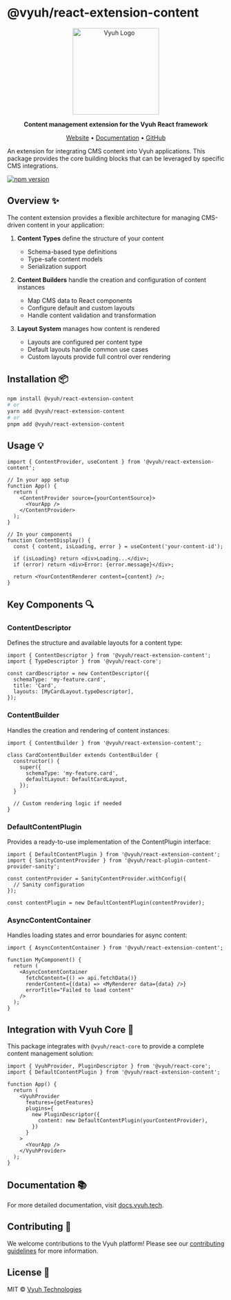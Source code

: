 # @vyuh/react-extension-content

<p align="center">
  <img src="https://github.com/vyuh-tech.png" alt="Vyuh Logo" width="200" />
</p>

<p align="center">
  <strong>Content management extension for the Vyuh React framework</strong>
</p>

<p align="center">
  <a href="https://vyuh.tech">Website</a> •
  <a href="https://docs.vyuh.tech">Documentation</a> •
  <a href="https://github.com/vyuh-tech/vyuh">GitHub</a>
</p>

An extension for integrating CMS content into Vyuh applications. This package
provides the core building blocks that can be leveraged by specific CMS
integrations.

[![npm version](https://img.shields.io/npm/v/@vyuh/react-extension-content.svg?style=for-the-badge)](https://www.npmjs.com/package/@vyuh/react-extension-content)

## Overview ✨

The content extension provides a flexible architecture for managing CMS-driven
content in your application:

1. **Content Types** define the structure of your content

   - Schema-based type definitions
   - Type-safe content models
   - Serialization support

2. **Content Builders**️ handle the creation and configuration of content
   instances

   - Map CMS data to React components
   - Configure default and custom layouts
   - Handle content validation and transformation

3. **Layout System** manages how content is rendered
   - Layouts are configured per content type
   - Default layouts handle common use cases
   - Custom layouts provide full control over rendering

## Installation 📦

```bash
npm install @vyuh/react-extension-content
# or
yarn add @vyuh/react-extension-content
# or
pnpm add @vyuh/react-extension-content
```

## Usage 💡

```tsx
import { ContentProvider, useContent } from '@vyuh/react-extension-content';

// In your app setup
function App() {
  return (
    <ContentProvider source={yourContentSource}>
      <YourApp />
    </ContentProvider>
  );
}

// In your components
function ContentDisplay() {
  const { content, isLoading, error } = useContent('your-content-id');

  if (isLoading) return <div>Loading...</div>;
  if (error) return <div>Error: {error.message}</div>;

  return <YourContentRenderer content={content} />;
}
```

## Key Components 🔍

### ContentDescriptor

Defines the structure and available layouts for a content type:

```tsx
import { ContentDescriptor } from '@vyuh/react-extension-content';
import { TypeDescriptor } from '@vyuh/react-core';

const cardDescriptor = new ContentDescriptor({
  schemaType: 'my-feature.card',
  title: 'Card',
  layouts: [MyCardLayout.typeDescriptor],
});
```

### ContentBuilder

Handles the creation and rendering of content instances:

```tsx
import { ContentBuilder } from '@vyuh/react-extension-content';

class CardContentBuilder extends ContentBuilder {
  constructor() {
    super({
      schemaType: 'my-feature.card',
      defaultLayout: DefaultCardLayout,
    });
  }

  // Custom rendering logic if needed
}
```

### DefaultContentPlugin

Provides a ready-to-use implementation of the ContentPlugin interface:

```tsx
import { DefaultContentPlugin } from '@vyuh/react-extension-content';
import { SanityContentProvider } from '@vyuh/react-plugin-content-provider-sanity';

const contentProvider = SanityContentProvider.withConfig({
  // Sanity configuration
});

const contentPlugin = new DefaultContentPlugin(contentProvider);
```

### AsyncContentContainer

Handles loading states and error boundaries for async content:

```tsx
import { AsyncContentContainer } from '@vyuh/react-extension-content';

function MyComponent() {
  return (
    <AsyncContentContainer
      fetchContent={() => api.fetchData()}
      renderContent={(data) => <MyRenderer data={data} />}
      errorTitle="Failed to load content"
    />
  );
}
```

## Integration with Vyuh Core 🔗

This package integrates with `@vyuh/react-core` to provide a complete content
management solution:

```tsx
import { VyuhProvider, PluginDescriptor } from '@vyuh/react-core';
import { DefaultContentPlugin } from '@vyuh/react-extension-content';

function App() {
  return (
    <VyuhProvider
      features={getFeatures}
      plugins={
        new PluginDescriptor({
          content: new DefaultContentPlugin(yourContentProvider),
        })
      }
    >
      <YourApp />
    </VyuhProvider>
  );
}
```

## Documentation 📚

For more detailed documentation, visit [docs.vyuh.tech](https://docs.vyuh.tech).

## Contributing 🤝

We welcome contributions to the Vyuh platform! Please see our
[contributing guidelines](https://github.com/vyuh-tech/vyuh/blob/main/CONTRIBUTING.md)
for more information.

## License 📄

MIT © [Vyuh Technologies](https://vyuh.tech)
